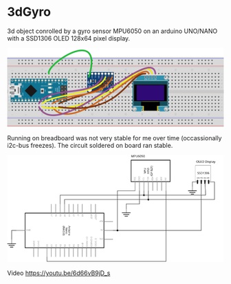 # 3dGyro
3d object conrolled by a gyro sensor MPU6050 on an arduino UNO/NANO with a SSD1306 OLED 128x64 pixel display.

![breadboard](/assets/images/Breadboard.svg) 

Running on breadboard was not very stable for me over time (occassionally i2c-bus freezes). The circuit soldered on board ran stable.

![schema](/assets/images/Schema.svg) 

Video https://youtu.be/6d66vB9jD_s
